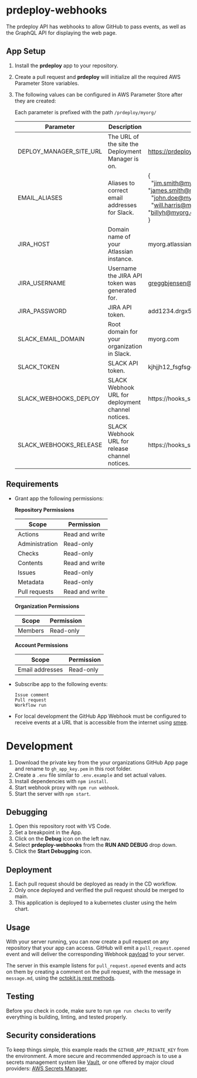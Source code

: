 # prdeploy-webhooks
The prdeploy API has webhooks to allow GitHub to pass events, as well as the GraphQL API for displaying the web page.

## App Setup

1. Install the **prdeploy** app to your repository.
2. Create a pull request and **prdeploy** will initialize all the required AWS Parameter Store variables.
3. The following values can be configured in AWS Parameter Store after they are created:

    Each parameter is prefixed with the path  `/prdeploy/myorg/`

    | Parameter               | Description                                       | Example                                                                                                                                                                                     |
    |-------------------------|---------------------------------------------------|---------------------------------------------------------------------------------------------------------------------------------------------------------------------------------------------|
    | DEPLOY_MANAGER_SITE_URL | The URL of the site the Deployment Manager is on. | https://prdeploy.myorg.com                                                                                                                                                                  |
    | EMAIL_ALIASES           | Aliases to correct email addresses for Slack.     | {<br>&nbsp;&nbsp;"jim.smith@myorg.com": "james.smith@myorg.com",<br>  &nbsp;&nbsp;"john.doe@myorg.com": "jdoe@myorg.com",<br>  &nbsp;&nbsp;"will.harris@myorg.com": "billyh@myorg.com"<br>} |
    | JIRA_HOST               | Domain name of your Atlassian instance.           | myorg.atlassian.net                                                                                                                                                                         |
    | JIRA_USERNAME           | Username the JIRA API token was generated for.    | greggbjensen@myorg.com                                                                                                                                                                      |
    | JIRA_PASSWORD           | JIRA API token.                                   | add1234.drgx541.edta541td                                                                                                                                                                   |
    | SLACK_EMAIL_DOMAIN      | Root domain for your organization in Slack.       | myorg.com                                                                                                                                                                                   |
    | SLACK_TOKEN             | SLACK API token.                                  | kjhjjh12_fsgfsgds_dfafda                                                                                                                                                                    |
    | SLACK_WEBHOOKS_DEPLOY   | SLACK Webhook URL for deployment channel notices. | https://hooks_slack_com/services/aaa/bbb/ccc                                                                                                                                                |
    | SLACK_WEBHOOKS_RELEASE  | SLACK Webhook URL for release channel notices.    | https://hooks_slack_com/services/aaa/bbb/ccc                                                                                                                                                |

## Requirements

- Grant app the following permissions:

  **Repository Permissions**

  | Scope          | Permission     |
  | -------------- | -------------- |
  | Actions        | Read and write |
  | Administration | Read-only      |
  | Checks         | Read-only      |
  | Contents       | Read and write |
  | Issues         | Read-only      |
  | Metadata       | Read-only      |
  | Pull requests  | Read and write |

  **Organization Permissions**

  | Scope     | Permission |
  | --------- | ---------- |
  | Members   | Read-only  |

  **Account Permissions**

  | Scope           | Permission |
  | --------------- | ---------- |
  | Email addresses | Read-only  |

- Subscribe app to the following events:

  ```
  Issue comment
  Pull request
  Workflow run
  ```

- For local development the GitHub App Webhook must be configured to receive events at a URL that is accessible from the internet using [smee](https://smee.io/).

# Development

1. Download the private key from the your organizations GitHub App page and rename to `gh_app_key.pem` in this root folder.
2. Create a `.env` file similar to `.env.example` and set actual values.
3. Install dependencies with `npm install`.
4. Start webhook proxy with `npm run webhook`.
5. Start the server with `npm start`.

## Debugging

1. Open this repository root with VS Code.
2. Set a breakpoint in the App.
3. Click on the **Debug** icon on the left nav.
4. Select **prdeploy-webhooks** from the **RUN AND DEBUG** drop down.
5. Click the **Start Debugging** icon.

## Deployment

1. Each pull request should be deployed as ready in the CD workflow.
2. Only once deployed and verified the pull request should be merged to main.
3. This application is deployed to a kubernetes cluster using the helm chart.

## Usage

With your server running, you can now create a pull request on any repository that
your app can access. GitHub will emit a `pull_request.opened` event and will deliver
the corresponding Webhook [payload](https://docs.github.com/webhooks-and-events/webhooks/webhook-events-and-payloads#pull_request) to your server.

The server in this example listens for `pull_request.opened` events and acts on
them by creating a comment on the pull request, with the message in `message.md`,
using the [octokit.js rest methods](https://github.com/octokit/octokit.js#octokitrest-endpoint-methods).

## Testing

Before you check in code, make sure to run `npm run checks` to verify everything is building, linting, and tested properly.

## Security considerations

To keep things simple, this example reads the `GITHUB_APP_PRIVATE_KEY` from the
environment. A more secure and recommended approach is to use a secrets management system
like [Vault](https://www.vaultproject.io/use-cases/key-management), or one offered
by major cloud providers:
[AWS Secrets Manager](https://docs.aws.amazon.com/AWSJavaScriptSDK/v3/latest/clients/client-secrets-manager/),

